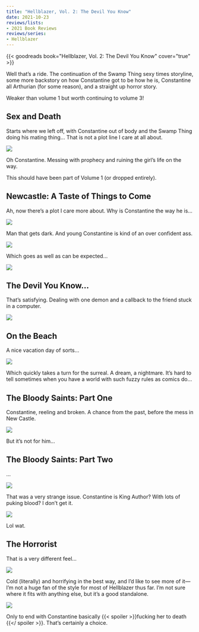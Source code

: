 ```yaml
---
title: "Hellblazer, Vol. 2: The Devil You Know"
date: 2021-10-23
reviews/lists:
- 2021 Book Reviews
reviews/series:
- Hellblazer
---
```

{{< goodreads book="Hellblazer, Vol. 2: The Devil You Know" cover="true" >}}

Well that’s a ride. The continuation of the Swamp Thing sexy times storyline, some more backstory on how Constantine got to be how he is, Constantine all Arthurian (for some reason), and a straight up horror story. 

Weaker than volume 1 but worth continuing to volume 3!

## Sex and Death
Starts where we left off, with Constantine out of body and the Swamp Thing doing his mating thing… That is not a plot line I care at all about. 

![](/embeds/books/attachments/hellblazer-2.01.jpg)

Oh Constantine. Messing with prophecy and ruining the girl’s life on the way. 

This should have been part of Volume 1 (or dropped entirely). 

## Newcastle: A Taste of Things to Come
Ah, now there’s a plot I care more about. Why is Constantine the way he is…

![](/embeds/books/attachments/hellblazer-2.02.png)

Man that gets dark. And young Constantine is kind of an  over confident ass. 

![](/embeds/books/attachments/hellblazer-2.03.png)

Which goes as well as can be expected…

![](/embeds/books/attachments/hellblazer-2.04.png)

## The Devil You Know…
That’s satisfying. Dealing with one demon and a callback to the friend stuck in a computer. 

![](/embeds/books/attachments/hellblazer-2.05.png)

## On the Beach
A nice vacation day of sorts…

![](/embeds/books/attachments/hellblazer-2.06.png)

Which quickly takes a turn for the surreal. A dream, a nightmare. It’s hard to tell sometimes when you have a world with such fuzzy rules as comics do… 

## The Bloody Saints: Part One
Constantine, reeling and broken. A chance from the past, before the mess in New Castle. 

![](/embeds/books/attachments/hellblazer-2.07.png)

But it’s not for him…

## The Bloody Saints: Part Two
… 

![](/embeds/books/attachments/hellblazer-2.08.png)

That was a very strange issue. Constantine is King Author? With lots of puking blood? I don’t get it. 

![](/embeds/books/attachments/hellblazer-2.09.png)

Lol wat. 

## The Horrorist
That is a very different feel… 

![](/embeds/books/attachments/hellblazer-2.10.png)

Cold (literally) and horrifying in the best way, and I’d like to see more of it—I’m not a huge fan of the style for most of Hellblazer thus far. I’m not sure where it fits with anything else, but it’s a good standalone. 

![](/embeds/books/attachments/hellblazer-2.11.png)

Only to end with Constantine basically {{< spoiler >}}fucking her to death {{</ spoiler >}}. That’s certainly a choice. 

